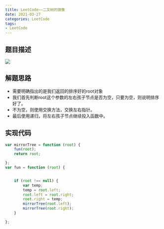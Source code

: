 ```yaml
---
title: LeetCode——二叉树的镜像
date: 2021-03-27
categories: LeetCode
tags: 
- LeetCode
---
```

## 题目描述
![](https://img-blog.csdnimg.cn/img_convert/38172ea25f3380b97a1b214c40e83eb6.png)

## 解题思路
* 需要明确指出的是我们返回的排序好的root对象
* 我们首先判断root这个参数的左右孩子节点是否为空，只要为空，则说明排序好了。
* 不为空，则使用交换方法，交换左右指针。
* 最后使用递归，将左右孩子节点继续投入函数中。

## 实现代码
```js
var mirrorTree = function (root) {
    fun(root);
    return root;

};
var fun = function (root) {


    if (root !== null) {
        var temp;
        temp = root.left;
        root.left = root.right;
        root.right = temp;
        mirrorTree(root.left);
        mirrorTree(root.right);
    }

};
```